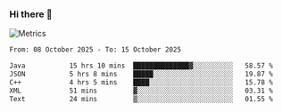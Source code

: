 ### Hi there 👋

![Metrics](https://github.com/radoapx/radoapx/blob/main/github-metrics.svg)

<!--START_SECTION:waka-->

```txt
From: 08 October 2025 - To: 15 October 2025

Java           15 hrs 10 mins  ██████████████▓░░░░░░░░░░   58.57 %
JSON           5 hrs 8 mins    █████░░░░░░░░░░░░░░░░░░░░   19.87 %
C++            4 hrs 5 mins    ████░░░░░░░░░░░░░░░░░░░░░   15.78 %
XML            51 mins         ▓░░░░░░░░░░░░░░░░░░░░░░░░   03.31 %
Text           24 mins         ▒░░░░░░░░░░░░░░░░░░░░░░░░   01.55 %
```

<!--END_SECTION:waka-->

<!--
**radoapx/radoapx** is a ✨ _special_ ✨ repository because its `README.md` (this file) appears on your GitHub profile.

Here are some ideas to get you started:

- 🔭 I’m currently working on ...
- 🌱 I’m currently learning ...
- 👯 I’m looking to collaborate on ...
- 🤔 I’m looking for help with ...
- 💬 Ask me about ...
- 📫 How to reach me: ...
- 😄 Pronouns: ...
- ⚡ Fun fact: ...
-->
